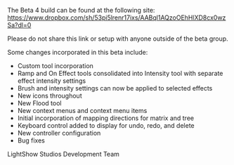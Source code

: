 The Beta 4 build can be found at the following site:
https://www.dropbox.com/sh/53pi5lrenr17ixs/AABql1AQzoOEhHlXD8cx0wzSa?dl=0

Please do not share this link or setup with anyone outside of the beta group.

Some changes incorporated in this beta include:
- Custom tool incorporation
- Ramp and On Effect tools consolidated into Intensity tool with separate effect intensity settings
- Brush and intensity settings can now be applied to selected effects
- New icons throughout
- New Flood tool
- New context menus and context menu items
- Initial incorporation of mapping directions for matrix and tree
- Keyboard control added to display for undo, redo, and delete
- New controller configuration
- Bug fixes

LightShow Studios Development Team
